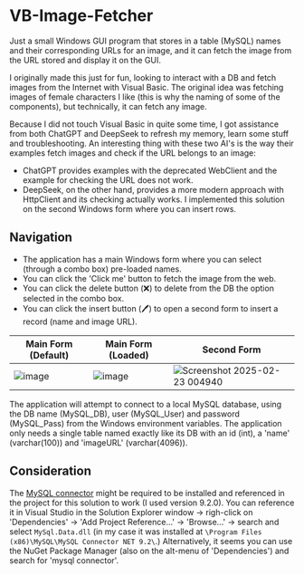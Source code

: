 # VB-Image-Fetcher

Just a small Windows GUI program that stores in a table (MySQL) names and their corresponding URLs for an image, and it can fetch the image from the URL stored and display it on the GUI.

I originally made this just for fun, looking to interact with a DB and fetch images from the Internet with Visual Basic. The original idea was fetching images of female characters I like (this is why the naming of some of the components), but technically, it can fetch any image.

Because I did not touch Visual Basic in quite some time, I got assistance from both ChatGPT and DeepSeek to refresh my memory, learn some stuff and troubleshooting. An interesting thing with these two AI's is the way their examples fetch images and check if the URL belongs to an image:
- ChatGPT provides examples with the deprecated WebClient and the example for checking the URL does not work.
- DeepSeek, on the other hand, provides a more modern approach with HttpClient and its checking actually works. I implemented this solution on the second Windows form where you can insert rows.

## Navigation

- The application has a main Windows form where you can select (through a combo box) pre-loaded names.
- You can click the 'Click me' button to fetch the image from the web.
- You can click the delete button (❌) to delete from the DB the option selected in the combo box.
- You can click the insert button (🖊️) to open a second form to insert a record (name and image URL).

| Main Form (Default) | Main Form (Loaded) | Second Form |
|---------|---------|---------|
|![image](https://github.com/user-attachments/assets/92cedcb2-5933-40b1-af84-b6d0c4ddfeca)|![image](https://github.com/user-attachments/assets/518c6c2e-cdcc-47cb-a0a5-3c400a7ec6d4)|![Screenshot 2025-02-23 004940](https://github.com/user-attachments/assets/7d0c7eb2-98e2-4b5e-80a6-dc31c3b129c7)


The application will attempt to connect to a local MySQL database, using the DB name (MySQL_DB), user (MySQL_User) and password (MySQL_Pass) from the Windows environment variables. The application only needs a single table named exactly like its DB with an id (int), a 'name' (varchar(100)) and 'imageURL' (varchar(4096)).

## Consideration

The [MySQL connector](https://dev.mysql.com/downloads/connector/net/) might be required to be installed and referenced in the project for this solution to work (I used version 9.2.0). You can reference it in Visual Studio in the Solution Explorer window -> righ-click on 'Dependencies' -> 'Add Project Reference...' -> 'Browse...' -> search and select `MySql.Data.dll` (in my case it was installed at `\Program Files (x86)\MySQL\MySQL Connector NET 9.2\`.) Alternatively, it seems you can use the NuGet Package Manager (also on the alt-menu of 'Dependencies') and search for 'mysql connector'.


 
